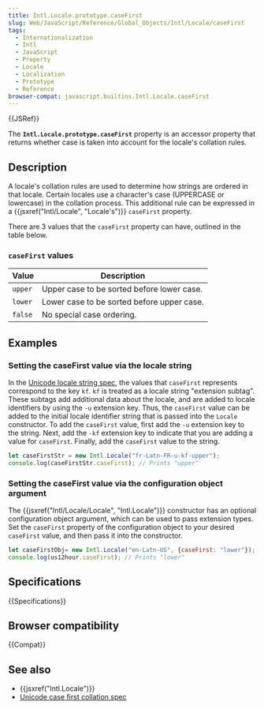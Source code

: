 ```yaml
---
title: Intl.Locale.prototype.caseFirst
slug: Web/JavaScript/Reference/Global_Objects/Intl/Locale/caseFirst
tags:
  - Internationalization
  - Intl
  - JavaScript
  - Property
  - Locale
  - Localization
  - Prototype
  - Reference
browser-compat: javascript.builtins.Intl.Locale.caseFirst
---
```

{{JSRef}}

The **`Intl.Locale.prototype.caseFirst`** property is an accessor property that
returns whether case is taken into account for the locale's collation rules.

## Description

A locale's collation rules are used to determine how strings are ordered in that
locale. Certain locales use a character's case (UPPERCASE or lowercase) in the
collation process. This additional rule can be expressed in a
{{jsxref("Intl/Locale", "Locale's")}} `caseFirst` property.

There are 3 values that the `caseFirst` property can have, outlined in the table
below.

### `caseFirst` values

<table class="standard-table"><thead><tr><th scope="col">Value</th><th scope="col">Description</th></tr></thead><tbody><tr><td><code>upper</code></td><td>Upper case to be sorted before lower case.</td></tr><tr><td><code>lower</code></td><td>Lower case to be sorted before upper case.</td></tr><tr><td><code>false</code></td><td>No special case ordering.</td></tr></tbody></table>

## Examples

### Setting the caseFirst value via the locale string

In the [Unicode locale string spec](https://www.unicode.org/reports/tr35/), the
values that `caseFirst` represents correspond to the key `kf`. `kf` is treated
as a locale string "extension subtag". These subtags add additional data about
the locale, and are added to locale identifiers by using the `-u` extension key.
Thus, the `caseFirst` value can be added to the initial locale identifier string
that is passed into the `Locale` constructor. To add the `caseFirst` value,
first add the `-u` extension key to the string. Next, add the `-kf` extension
key to indicate that you are adding a value for `caseFirst`. Finally, add the
`caseFirst` value to the string.

```js
let caseFirstStr = new Intl.Locale("fr-Latn-FR-u-kf-upper");
console.log(caseFirstStr.caseFirst); // Prints "upper"
```

### Setting the caseFirst value via the configuration object argument

The {{jsxref("Intl/Locale/Locale", "Intl.Locale")}} constructor
has an optional configuration object argument, which can be used to pass
extension types. Set the `caseFirst` property of the configuration object to
your desired `caseFirst` value, and then pass it into the constructor.

```js
let caseFirstObj= new Intl.Locale("en-Latn-US", {caseFirst: "lower"});
console.log(us12hour.caseFirst); // Prints "lower"
```

## Specifications

{{Specifications}}

## Browser compatibility

{{Compat}}

## See also

- {{jsxref("Intl.Locale")}}
- [Unicode case first collation spec](https://github.com/unicode-org/cldr/blob/master/common/bcp47/collation.xml#L49)
